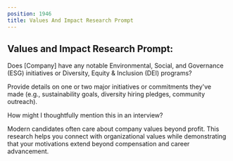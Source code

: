 ```yaml
---
position: 1946
title: Values And Impact Research Prompt
---
```


## Values and Impact Research Prompt:

Does [Company] have any notable Environmental, Social, and Governance (ESG) initiatives or Diversity, Equity & Inclusion (DEI) programs?





Provide details on one or two major initiatives or commitments they've made (e.g., sustainability goals, diversity hiring pledges, community outreach).





How might I thoughtfully mention this in an interview?



Modern candidates often care about company values beyond profit. This research helps you connect with organizational values while demonstrating that your motivations extend beyond compensation and career advancement.